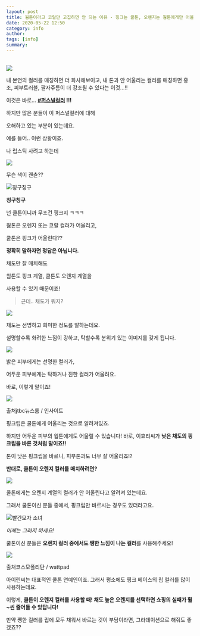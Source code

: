 ```yaml
---
layout: post
title: 웜톤이라고 코랄만 고집하면 안 되는 이유 - 핑크는 쿨톤, 오렌지는 웜톤에게만 어울린다고?
date: 2020-05-22 12:50
category: info
author: 
tags: [info]
summary: 
---
```



[  
![](https://img1.daumcdn.net/thumb/R720x0/?fname=https%3A%2F%2Ft1.daumcdn.net%2Fliveboard%2Ftaling%2F899291db942442e197dde6540fc28734.JPG)](https://taling.onelink.me/Z2Mx/ca4f2139)

내 본연의 컬러를 매칭하면 더 화사해보이고, 내 톤과 안 어울리는 컬러를 매칭하면 홍조, 피부트러블, 팔자주름이 더 강조될 수 있다는 이것...!!  

이것은 바로... **[#퍼스널컬러](https://taling.onelink.me/Z2Mx/ca4f2139) !!!**

하지만 많은 분들이 이 퍼스널컬러에 대해

오해하고 있는 부분이 있는데요.

  

예를 들어.. 이런 상황이죠.

나 립스틱 사려고 하는데  

![](https://t1.daumcdn.net/liveboard/taling/37548f3ca80f4f4698de0db44439ee08.JPG)

무슨 색이 괜츈??  

![칭구칭구](https://t1.daumcdn.net/media/harmony/harmony2017/editor/bg_profile.png)

**칭구칭구**

넌 쿨톤이니까 무조건 핑크지 ㅋㅋㅋ  

  

웜톤은 오렌지 또는 코랄 컬러가 어울리고,

쿨톤은 핑크가 어울린다??

  

**정확히 말하자면 정답은 아닙니다.**

채도만 잘 매치해도

웜톤도 핑크 계열, 쿨톤도 오렌지 계열을

사용할 수 있기 때문이죠!

  

  

> 근데.. 채도가 뭐지?  

![](https://img1.daumcdn.net/thumb/R720x0/?fname=https%3A%2F%2Ft1.daumcdn.net%2Fliveboard%2Ftaling%2F4aa0fef529c74bd89b5739a34a324ea3.jpg)

채도는 선명하고 희미한 정도를 말하는데요.  
  
설명할수록 화려한 느낌이 강하고, 탁할수록 분위기 있는 이미지를 갖게 됩니다.  

![](https://img1.daumcdn.net/thumb/R720x0/?fname=https%3A%2F%2Ft1.daumcdn.net%2Fliveboard%2Ftaling%2F07ec420b7a8f444f9147381c5188a0b4.jpg)

밝은 피부에게는 선명한 컬러가,

어두운 피부에게는 탁하거나 진한 컬러가 어울려요.

  

바로, 이렇게 말이죠!

![](https://img1.daumcdn.net/thumb/R720x0/?fname=https%3A%2F%2Ft1.daumcdn.net%2Fliveboard%2Ftaling%2Fefe7c4bdbb084eb8b52d3e1c87ea8f9b.JPG)

출처jtbc뉴스룸 / 인사이트

핑크립은 쿨톤에게 어울리는 것으로 알려져있죠.

  

하지만 어두운 피부의 웜톤에게도 어울릴 수 있습니다! 바로, 이효리씨가  **낮은 채도의 핑크립을 바른 것처럼 말이죠!!**

  

톤이 낮은 핑크립을 바르니, 피부톤과도 너무 잘 어울리죠!?

  

**반대로, 쿨톤이 오렌지 컬러를 매치하려면?**

![](https://img1.daumcdn.net/thumb/R720x0/?fname=https%3A%2F%2Ft1.daumcdn.net%2Fliveboard%2Ftaling%2F3238c494bc2d4c589f01d13cfdd2066b.jpg)

쿨톤에게는 오렌지 계열의 컬러가 안 어울린다고 알려져 있는데요.

  

그래서 쿨톤이신 분들 중에서, 핑크립만 바르시는 경우도 있더라고요.

![빨간모자 소녀](https://t1.daumcdn.net/liveboard/emoticon/kakaofriends/v3/mujiandconspecial/emot_002_x3.gif)

_이제는 그러지 마세요!_

쿨톤이신 분들은  **오렌지 컬러 중에서도 쨍한 느낌이 나는 컬러**를 사용해주세요!

  

![](https://img1.daumcdn.net/thumb/R720x0/?fname=https%3A%2F%2Ft1.daumcdn.net%2Fliveboard%2Ftaling%2Fff6a9c72723a4e1eb4260f37f67fccad.JPG)

출처코스모폴리탄 / wattpad

아이린씨는 대표적인 쿨톤 연예인이죠. 그래서 평소에도 핑크 베이스의 립 컬러를 많이 사용하는데요.  

  

이렇게,  **쿨톤이 오렌지 컬러를 사용할 때! 채도 높은 오렌지를 선택하면 쇼핑의 실패가 훨~씬 줄어들 수 있답니다!**

  

만약 쨍한 컬러를 립에 모두 채워서 바르는 것이 부담이라면, 그라데이션으로 해줘도 좋겠죠??